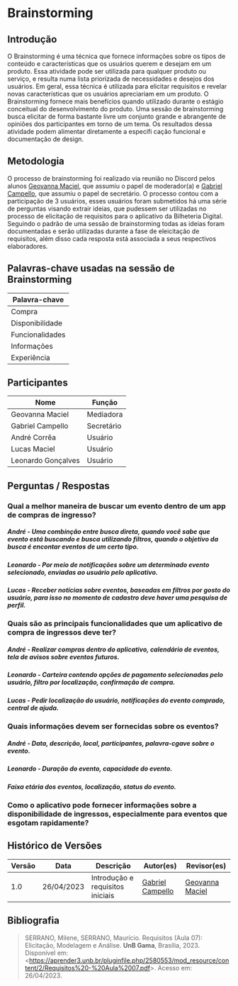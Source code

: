 # Brainstorming

## Introdução

O Brainstorming é uma técnica que fornece informações sobre os tipos de conteúdo e características que os usuários querem e desejam em um produto. Essa atividade pode ser utilizada para qualquer produto ou serviço, e resulta numa lista priorizada de necessidades e desejos dos usuários. Em geral, essa técnica é utilizada para elicitar requisitos e revelar novas características que os usuários apreciariam em um produto. O Brainstorming fornece mais benefícios quando utilizado durante o estágio conceitual do desenvolvimento do produto. Uma sessão de brainstorming busca elicitar de forma bastante livre um conjunto grande e abrangente de opiniões dos 
participantes em torno de um tema. Os resultados dessa atividade podem alimentar diretamente a especifi cação funcional e documentação de design.

## Metodologia

O processo de brainstorming foi realizado via    reunião no Discord pelos alunos [Geovanna Maciel](https://github.com/manuziny), que assumiu o papel de moderador(a) e [Gabriel Campello](https://github.com/G16C), que assumiu o papel de secretário. O processo contou com a participação de 3 usuários, esses usuários foram submetidos há uma série de perguntas visando extrair ideias, que pudessem ser utilizadas no processo de elicitação de requisitos para o aplicativo da Bilheteria Digital. Seguindo o padrão de uma sessão de brainstorming todas as ideias foram documentadas e serão utilizadas durante a fase de eleicitação de requisitos, além disso cada resposta está associada a seus respectivos elaboradores.


## Palavras-chave usadas na sessão de Brainstorming
Palavra-chave |   
--------------| 
Compra | 
Disponibilidade| 
Funcionalidades| 
Informações|
Experiência|

## Participantes
Nome| Função|
-----|---------|
Geovanna Maciel|  Mediadora
Gabriel Campello|  Secretário
André Corrêa | Usuário
Lucas Maciel| Usuário
Leonardo Gonçalves | Usuário

## Perguntas / Respostas

### Qual a melhor maneira de buscar um evento dentro de um app de compras de ingresso?

##### André - Uma combinção entre busca direta, quando você sabe que evento está buscando e busca utilizando filtros, quando o objetivo da busca é encontar eventos de um certo tipo.

##### Leonardo - Por meio de notificações sobre um determinado evento selecionado, enviadas ao usuário pelo aplicativo.

##### Lucas - Receber notícias sobre eventos, baseadas em filtros por gosto do usuário, para isso no momento de cadastro deve haver uma pesquisa de perfil.


### Quais são as principais funcionalidades que um aplicativo de compra de ingressos deve ter?

##### André - Realizar compras dentro do aplicativo, calendário de eventos, tela de avisos sobre eventos futuros.

##### Leonardo - Carteira contendo opções de pagamento selecionadas pelo usuário, filtro por localização, confirmação de compra.

##### Lucas - Pedir localização do usuário, notificações do evento comprado, central de ajuda.


### Quais informações devem ser fornecidas sobre os eventos?

##### André - Data, descrição, local, participantes, palavra-cgave sobre o evento.

##### Leonardo - Duração do evento, capacidade do evento.

##### Faixa etária dos eventos, localização, status do evento.


### Como o aplicativo pode fornecer informações sobre a disponibilidade de ingressos, especialmente para eventos que esgotam rapidamente?





## Histórico de Versões

Versão  | Data | Descrição | Autor(es) | Revisor(es)
---------- | -----  | ------ | ---------- | ----------
 1.0 | 26/04/2023 | Introdução e requisitos iniciais | [Gabriel Campello](https://github.com/G16C) | [Geovanna Maciel](https://github.com/manuziny)


## Bibliografia

>SERRANO, Milene, SERRANO, Maurício. Requisitos (Aula 07): Elicitação, Modelagem e Análise. **UnB Gama**, Brasília, 2023. Disponível em: <<https://aprender3.unb.br/pluginfile.php/2580553/mod_resource/content/2/Requisitos%20-%20Aula%2007.pdf>>. Acesso em: 26/04/2023.